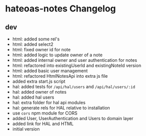# hateoas-notes Changelog

## dev

* html: added some rel's
* html: added select2
* html: fixed owner id for note
* html: added logic to update owner of a note
* html: added internal owner and user authentication for notes
* html: refactored into existingUserId and existingNoteId version
* html: added basic user management
* html: refactored HtmlNotesApi into extra js file
* added extra start.js script
* hal: added tests for `/api/hal/users` and `/api/hal/users/:id`
* hal: added owner of notes
* hal: added hal users
* hal: extra folder for hal api modules
* hal: generate rels for HAL relative to installation
* use `cors` npm module for CORS
* added User, UserAuthentication and Users to domain layer
* added link for HAL and HTML
* initial version
